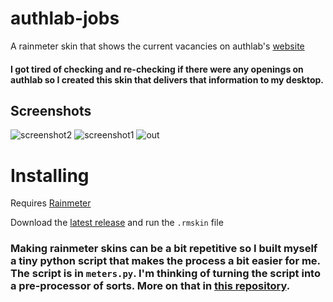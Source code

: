 # authlab-jobs
A rainmeter skin that shows the current vacancies on authlab's [website](http://authlab.io/jobs)


#### I got tired of checking and re-checking if there were any openings on authlab so I created this skin that delivers that information to my desktop.
## Screenshots
![screenshot2](https://user-images.githubusercontent.com/16163320/161449663-015e8285-6553-46ff-9bee-df653037b272.png)
![screenshot1](https://user-images.githubusercontent.com/16163320/161449658-005485a5-df28-4017-9d7a-22b39589e11c.png)
![out](https://user-images.githubusercontent.com/16163320/161773283-47396ce8-7678-4fc7-9755-e1768994b6c7.gif)

# Installing
Requires [Rainmeter](https://rainmeter.net)

Download the [latest release](https://github.com/permafrost06/authlab-jobs/releases/latest) and run the `.rmskin` file

### Making rainmeter skins can be a bit repetitive so I built myself a tiny python script that makes the process a bit easier for me. The script is in `meters.py`. I'm thinking of turning the script into a pre-processor of sorts. More on that in [this repository](https://github.com/permafrost06/rm-skin-builder).

